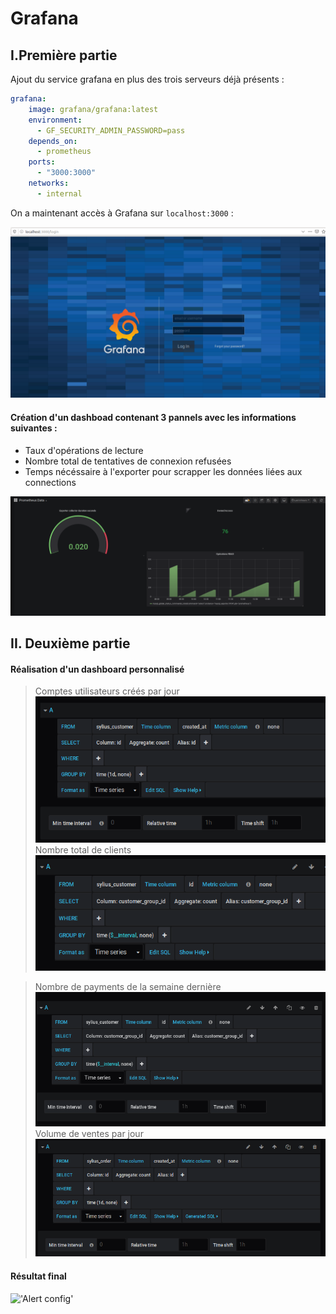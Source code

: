 # Grafana

## I.Première partie
Ajout du service grafana en plus des trois serveurs déjà présents :
```yaml
grafana:
    image: grafana/grafana:latest
    environment:
      - GF_SECURITY_ADMIN_PASSWORD=pass
    depends_on:
      - prometheus
    ports:
      - "3000:3000"
    networks:
      - internal
```

On a maintenant accès à Grafana sur ```localhost:3000``` : 

!['Alert config'](https://github.com/BouBooo/AdminBDD/blob/master/img/graf.PNG "Alert")


#### Création d'un dashboad contenant 3 pannels avec les informations suivantes :
- Taux d'opérations de lecture
- Nombre total de tentatives de connexion refusées
- Temps nécéssaire à l'exporter pour scrapper les données liées aux connections


!['Alert config'](https://github.com/BouBooo/AdminBDD/blob/master/img/9.PNG "Alert")






## II. Deuxième partie

#### Réalisation d'un dashboard personnalisé
> Comptes utilisateurs créés par jour
!['Alert config'](https://github.com/BouBooo/AdminBDD/blob/master/img/req3.PNG "Alert")
> Nombre total de clients
!['Alert config'](https://github.com/BouBooo/AdminBDD/blob/master/img/req1.PNG "Alert")

> Nombre de payments de la semaine dernière
!['Alert config'](https://github.com/BouBooo/AdminBDD/blob/master/img/req2.PNG "Alert")
> Volume de ventes par jour
!['Alert config'](https://github.com/BouBooo/AdminBDD/blob/master/img/req4.PNG "Alert")

#### Résultat final
!['Alert config'](https://github.com/BouBooo/AdminBDD/blob/master/img/dashboard.PNG "Alert")
